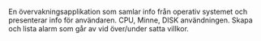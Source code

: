 En övervakningsapplikation som samlar info från operativ systemet och presenterar info för användaren. 
CPU, Minne, DISK användningen. 
Skapa och lista alarm som går av vid över/under satta villkor.

